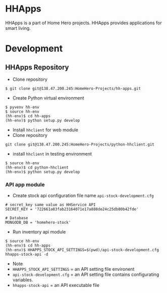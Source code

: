 # HHApps

HHApps is a part of Home Hero projects. HHApps provides applications for smart living.

# Development

## HHApps Repository

 * Clone repository

~~~~
$ git clone git@138.47.200.245:HomeHero-Projects/hh-apps.git
~~~~

* Create Python virtual environment

~~~~
$ pyvenv hh-env
$ source hh-env
(hh-env)$ cd hh-apps
(hh-env)$ python setup.py develop
~~~~

* Install `hhclient` for web module
 * Clone repository

~~~~
git clone git@138.47.200.245:HomeHero-Projects/python-hhclient.git
~~~~

 * install `hhclient` in testing environment

~~~~
$ source hh-env
(hh-env)$ cd python-hhclient
(hh-env)$ python setup.py develop
~~~~

### API app module
* Create stock api configuration file name `api-stock-development.cfg`

~~~~
# secret_key same value as HHService API
SECRET_KEY = '722661a83fab23164071e17a888de24c25db80b42fde'

# Database
MONGODB_DB = 'homehero-stock'
~~~~

* Run inventory api module

~~~~
$ source hh-env
(hh-env)$ cd hh-apps
(hh-env)$ HHAPPS_STOCK_API_SETTINGS=$(pwd)/api-stock-development.cfg hhapps-stock-api -d
~~~~

* Note
 * `HHAPPS_STOCK_API_SETTINGS` = an API setting file environent
 * `api-stock-development.cfg` = an API setting file contains configurating variables.
 * `hhapps-stock-api` = an API executable file

